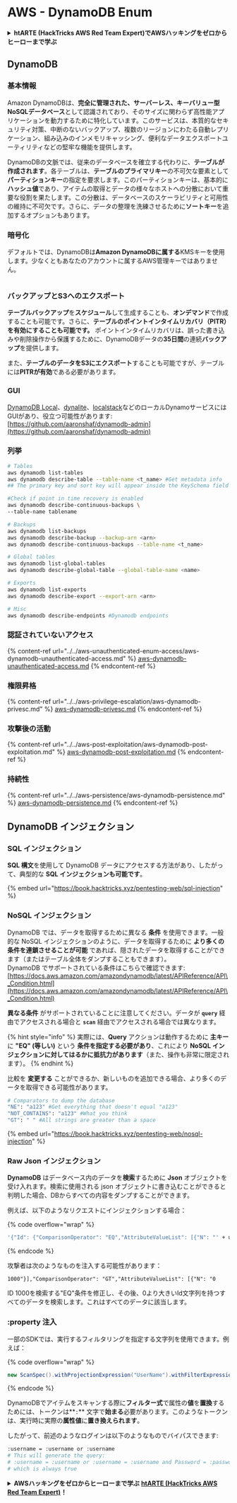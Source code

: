 # AWS - DynamoDB Enum

<details>

<summary><strong>htARTE (HackTricks AWS Red Team Expert)でAWSハッキングをゼロからヒーローまで学ぶ</strong></summary>

HackTricksをサポートする他の方法:

* **HackTricksにあなたの会社を広告したい**、または**HackTricksをPDFでダウンロードしたい**場合は、[**サブスクリプションプラン**](https://github.com/sponsors/carlospolop)をチェックしてください！
* [**公式PEASS & HackTricksグッズ**](https://peass.creator-spring.com)を入手する
* [**The PEASS Family**](https://opensea.io/collection/the-peass-family)を発見し、独占的な[**NFTs**](https://opensea.io/collection/the-peass-family)のコレクションをチェックする
* 💬 [**Discordグループ**](https://discord.gg/hRep4RUj7f)に**参加する**か、[**テレグラムグループ**](https://t.me/peass)に参加する、または**Twitter** 🐦 [**@carlospolopm**](https://twitter.com/carlospolopm)を**フォローする**。
* [**HackTricks**](https://github.com/carlospolop/hacktricks)と[**HackTricks Cloud**](https://github.com/carlospolop/hacktricks-cloud)のgithubリポジトリにPRを提出して、あなたのハッキングのコツを共有する。

</details>

## DynamoDB

### 基本情報

Amazon DynamoDBは、**完全に管理された、サーバーレス、キーバリュー型NoSQLデータベース**として認識されており、そのサイズに関わらず高性能アプリケーションを動力するために特化しています。このサービスは、本質的なセキュリティ対策、中断のないバックアップ、複数のリージョンにわたる自動レプリケーション、組み込みのインメモリキャッシング、便利なデータエクスポートユーティリティなどの堅牢な機能を提供します。

DynamoDBの文脈では、従来のデータベースを確立する代わりに、**テーブルが作成されます**。各テーブルは、**テーブルのプライマリキー**の不可欠な要素として**パーティションキー**の指定を要求します。このパーティションキーは、基本的に**ハッシュ値**であり、アイテムの取得とデータの様々なホストへの分散において重要な役割を果たします。この分散は、データベースのスケーラビリティと可用性の維持に不可欠です。さらに、データの整理を洗練させるために**ソートキー**を追加するオプションもあります。


### 暗号化

デフォルトでは、DynamoDBは**Amazon DynamoDBに属する**KMSキーを使用します。少なくともあなたのアカウントに属するAWS管理キーではありません。

<figure><img src="https://lh4.googleusercontent.com/JjtNS7aA-_GRMgZb4v93jWEQJi6DQdUPq0FEpzZPdeyCeNoG05p0NJiV9Zs-ULs_-Tfjmx0W1ZgsE2Ui2ljo7D-1a87Xny-gpLVQO0XmXdFoph9ci1RepbVNwaCe9oPruEZSEDxGTxF5dIv6pW1WpT6kWA=s2048" alt=""><figcaption></figcaption></figure>

### バックアップとS3へのエクスポート

**テーブルバックアップ**を**スケジュール**して生成することも、**オンデマンド**で作成することも可能です。さらに、**テーブルのポイントインタイムリカバリ（PITR）を有効にすることも可能です。** ポイントインタイムリカバリは、誤った書き込みや削除操作から保護するために、DynamoDBデータの**35日間**の連続**バックアップ**を提供します。

また、**テーブルのデータをS3にエクスポート**することも可能ですが、テーブルには**PITRが有効**である必要があります。

### GUI

[DynamoDB Local](https://aws.amazon.com/blogs/aws/dynamodb-local-for-desktop-development/)、[dynalite](https://github.com/mhart/dynalite)、[localstack](https://github.com/localstack/localstack)などのローカルDynamoサービスにはGUIがあり、役立つ可能性があります: [https://github.com/aaronshaf/dynamodb-admin](https://github.com/aaronshaf/dynamodb-admin)

### 列挙
```bash
# Tables
aws dynamodb list-tables
aws dynamodb describe-table --table-name <t_name> #Get metadata info
## The primary key and sort key will appear inside the KeySchema field

#Check if point in time recovery is enabled
aws dynamodb describe-continuous-backups \
--table-name tablename

# Backups
aws dynamodb list-backups
aws dynamodb describe-backup --backup-arn <arn>
aws dynamodb describe-continuous-backups --table-name <t_name>

# Global tables
aws dynamodb list-global-tables
aws dynamodb describe-global-table --global-table-name <name>

# Exports
aws dynamodb list-exports
aws dynamodb describe-export --export-arn <arn>

# Misc
aws dynamodb describe-endpoints #Dynamodb endpoints
```
### 認証されていないアクセス

{% content-ref url="../../aws-unauthenticated-enum-access/aws-dynamodb-unauthenticated-access.md" %}
[aws-dynamodb-unauthenticated-access.md](../../aws-unauthenticated-enum-access/aws-dynamodb-unauthenticated-access.md)
{% endcontent-ref %}

### 権限昇格

{% content-ref url="../../aws-privilege-escalation/aws-dynamodb-privesc.md" %}
[aws-dynamodb-privesc.md](../../aws-privilege-escalation/aws-dynamodb-privesc.md)
{% endcontent-ref %}

### 攻撃後の活動

{% content-ref url="../../aws-post-exploitation/aws-dynamodb-post-exploitation.md" %}
[aws-dynamodb-post-exploitation.md](../../aws-post-exploitation/aws-dynamodb-post-exploitation.md)
{% endcontent-ref %}

### 持続性

{% content-ref url="../../aws-persistence/aws-dynamodb-persistence.md" %}
[aws-dynamodb-persistence.md](../../aws-persistence/aws-dynamodb-persistence.md)
{% endcontent-ref %}

## DynamoDB インジェクション

### SQL インジェクション

**SQL 構文**を使用して DynamoDB データにアクセスする方法があり、したがって、典型的な **SQL インジェクションも可能です**。

{% embed url="https://book.hacktricks.xyz/pentesting-web/sql-injection" %}

### NoSQL インジェクション

DynamoDB では、データを取得するために異なる **条件** を使用できます。一般的な NoSQL インジェクションのように、データを取得するために **より多くの条件を連鎖させることが可能** であれば、隠されたデータを取得することができます（またはテーブル全体をダンプすることもできます）。\
DynamoDB でサポートされている条件はこちらで確認できます: [https://docs.aws.amazon.com/amazondynamodb/latest/APIReference/API\_Condition.html](https://docs.aws.amazon.com/amazondynamodb/latest/APIReference/API\_Condition.html)

**異なる条件** がサポートされていることに注意してください。データが **`query`** 経由でアクセスされる場合と **`scan`** 経由でアクセスされる場合では異なります。

{% hint style="info" %}
実際には、**Query** アクションは動作するために **主キー** に **"EQ" (等しい)** という **条件を指定する必要があり**、これにより **NoSQL インジェクションに対してはるかに抵抗力があります**（また、操作も非常に限定されます）。
{% endhint %}

比較を **変更する** ことができるか、新しいものを追加できる場合、より多くのデータを取得できる可能性があります。
```bash
# Comparators to dump the database
"NE": "a123" #Get everything that doesn't equal "a123"
"NOT_CONTAINS": "a123" #What you think
"GT": " " #All strings are greater than a space
```
{% embed url="https://book.hacktricks.xyz/pentesting-web/nosql-injection" %}

### Raw Json インジェクション

**DynamoDB** はデータベース内のデータを**検索**するために **Json** オブジェクトを受け入れます。検索に使用される json オブジェクトに書き込むことができると判明した場合、DBからすべての内容をダンプすることができます。

例えば、以下のようなリクエストにインジェクションする場合：

{% code overflow="wrap" %}
```bash
'{"Id": {"ComparisonOperator": "EQ","AttributeValueList": [{"N": "' + user_input + '"}]}}'
```
{% endcode %}

攻撃者は次のようなものを注入する可能性があります：

`1000"}],"ComparisonOperator": "GT","AttributeValueList": [{"N": "0`

ID 1000を検索する"EQ"条件を修正し、その後、0より大きいId文字列を持つすべてのデータを検索します。これはすべてのデータに該当します。

### :property 注入

一部のSDKでは、実行するフィルタリングを指定する文字列を使用できます。例えば：

{% code overflow="wrap" %}
```java
new ScanSpec().withProjectionExpression("UserName").withFilterExpression(user_input+" = :username and Password = :password").withValueMap(valueMap)
```
{% endcode %}

DynamoDBでアイテムをスキャンする際に**フィルター式**で属性の**値**を**置換**するためには、トークンは**`:`** 文字で**始まる**必要があります。このようなトークンは、実行時に実際の**属性値**に**置き換えられます**。

したがって、前述のようなログインは以下のようなものでバイパスできます:
```bash
:username = :username or :username
# This will generate the query:
# :username = :username or :username = :username and Password = :password
# which is always true
```
<details>

<summary><strong>AWSハッキングをゼロからヒーローまで学ぶ</strong> <a href="https://training.hacktricks.xyz/courses/arte"><strong>htARTE (HackTricks AWS Red Team Expert)</strong></a><strong>！</strong></summary>

HackTricksをサポートする他の方法:

* **HackTricksにあなたの会社を広告したい場合**、または**HackTricksをPDFでダウンロードしたい場合**は、[**サブスクリプションプラン**](https://github.com/sponsors/carlospolop)をチェックしてください！
* [**公式PEASS & HackTricksグッズ**](https://peass.creator-spring.com)を手に入れよう
* [**The PEASS Family**](https://opensea.io/collection/the-peass-family)を発見し、独占的な[**NFTs**](https://opensea.io/collection/the-peass-family)のコレクションをチェックしてください
* 💬 [**Discordグループ**](https://discord.gg/hRep4RUj7f)に**参加するか**、[**テレグラムグループ**](https://t.me/peass)に参加するか、**Twitter** 🐦 [**@carlospolopm**](https://twitter.com/carlospolopm)で**フォローしてください。**
* [**HackTricks**](https://github.com/carlospolop/hacktricks)と[**HackTricks Cloud**](https://github.com/carlospolop/hacktricks-cloud)のgithubリポジトリにPRを提出して、あなたのハッキングのコツを共有してください。

</details>
